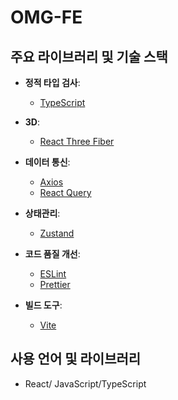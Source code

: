 # OMG-FE

## 주요 라이브러리 및 기술 스택

-   **정적 타입 검사**:

    -   [TypeScript](https://www.typescriptlang.org/)

-   **3D**:

    -   [React Three Fiber](https://github.com/pmndrs/react-three-fiber)

-   **데이터 통신**:

    -   [Axios](https://github.com/axios/axios)
    -   [React Query](https://tanstack.com/query)

-   **상태관리**:

    -   [Zustand](https://github.com/pmndrs/zustand)

-   **코드 품질 개선**:

    -   [ESLint](https://eslint.org/)
    -   [Prettier](https://prettier.io/)

-   **빌드 도구**:
    -   [Vite](https://vitejs.dev/)

## 사용 언어 및 라이브러리

-   React/ JavaScript/TypeScript
